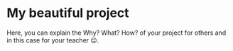 # My beautiful project

Here, you can explain the Why? What? How? of your project for others and in this case for your teacher 😉.

